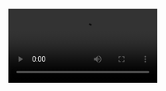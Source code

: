 ![](https://github.com/sairish/US-HouseHold-Energy-Prediction-Using-Regression-Models/blob/main/US%20Household%20Project%20Video.mp4)
